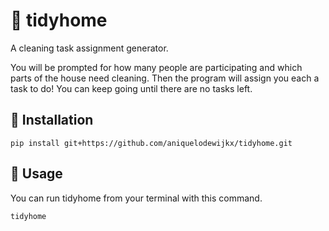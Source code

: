 # 🏡 tidyhome
A cleaning task assignment generator.

You will be prompted for how many people are participating and which parts of the house need cleaning.
Then the program will assign you each a task to do! You can keep going until there are no tasks left.

## 🧹 Installation
```
pip install git+https://github.com/aniquelodewijkx/tidyhome.git
```

## 🧼 Usage
 You can run tidyhome from your terminal with this command.

```sh
tidyhome




